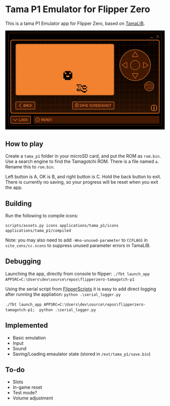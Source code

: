 Tama P1 Emulator for Flipper Zero
=======================================

This is a tama P1 Emulator app for Flipper Zero, based on [TamaLIB](https://github.com/jcrona/tamalib/).

![Alt Text](tama.gif)

How to play
-----------
Create a `tama_p1` folder in your microSD card, and put the ROM as `rom.bin`.
Use a search engine to find the Tamagotchi ROM. There is a file named `a`. 
Rename this to `rom.bin`. 

Left button is A, OK is B, and right button is C. Hold the back button to exit.
There is currently no saving, so your progress will be reset when you exit the
app.

Building
--------




Run the following to compile icons:
```
scripts/assets.py icons applications/tama_p1/icons applications/tama_p1/compiled
```

Note: you may also need to add `-Wno-unused-parameter` to `CCFLAGS` in
`site_cons/cc.scons` to suppress unused parameter errors in TamaLIB.

Debugging
---------

Launching the app, directly from console to flipper: 
`./fbt launch_app APPSRC=C:\Users\dev\source\repos\flipperzero-tamagotch-p1`

Using the serial script from [FlipperScripts](https://github.com/DroomOne/FlipperScripts/blob/main/serial_logger.py) 
it is easy to add direct logging after running the appliation: 
`python .\serial_logger.py`

`./fbt launch_app APPSRC=C:\Users\dev\source\repos\flipperzero-tamagotch-p1;  python .\serial_logger.py`


Implemented
-----------
- Basic emulation
- Input
- Sound
- Saving/Loading emaulator state (stored in `/ext/tama_p1/save.bin`)

To-do
-----
- Slots
- In-game reset
- Test mode?
- Volume adjustment
